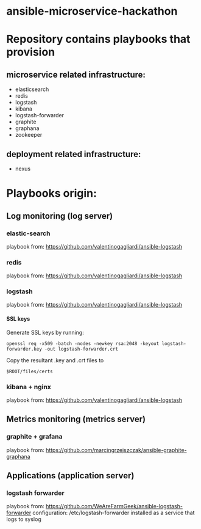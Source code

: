 ansible-microservice-hackathon
==============================

# Repository contains playbooks that provision

## microservice related infrastructure:
- elasticsearch
- redis
- logstash
- kibana
- logstash-forwarder
- graphite
- graphana
- zookeeper

## deployment related infrastructure:
- nexus

# Playbooks origin:

## Log monitoring (log server)

### elastic-search
playbook from: https://github.com/valentinogagliardi/ansible-logstash

### redis
playbook from: https://github.com/valentinogagliardi/ansible-logstash

### logstash
playbook from: https://github.com/valentinogagliardi/ansible-logstash

#### SSL keys
Generate SSL keys by running:

```
openssl req -x509 -batch -nodes -newkey rsa:2048 -keyout logstash-forwarder.key -out logstash-forwarder.crt
```

Copy the resultant .key and .crt files to 

```
$ROOT/files/certs

```

### kibana + nginx
playbook from: https://github.com/valentinogagliardi/ansible-logstash

## Metrics monitoring (metrics server)

### graphite + grafana
playbook from: https://github.com/marcingrzejszczak/ansible-graphite-graphana

## Applications (application server)

### logstash forwarder
playbook from: https://github.com/WeAreFarmGeek/ansible-logstash-forwarder
configuration: /etc/logstash-forwarder
installed as a service that logs to syslog
